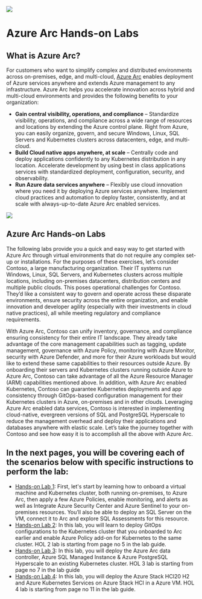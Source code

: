 ![](media/Arc-logo.png)
# Azure Arc Hands-on Labs
## What is Azure Arc?
For customers who want to simplify complex and distributed environments across on-premises, edge, and multi-cloud, [Azure Arc](https://azure.microsoft.com/services/azure-arc/) enables deployment of Azure services anywhere and extends Azure management to any infrastructure. 
Azure Arc helps you accelerate innovation across hybrid and multi-cloud environments and provides the following benefits to your organization:
   * **Gain central visibility, operations, and compliance** – Standardize visibility, operations, and compliance across a wide range of resources and locations by extending the Azure control plane. Right from Azure, you can easily organize, govern, and secure Windows, Linux, SQL Servers and Kubernetes clusters across datacenters, edge, and multi-cloud.
   * **Build Cloud native apps anywhere, at scale** – Centrally code and deploy applications confidently to any Kubernetes distribution in any location. Accelerate development by using best in class applications services with standardized deployment, configuration, security, and observability.
   * **Run Azure data services anywhere** – Flexibly use cloud innovation where you need it by deploying Azure services anywhere. Implement cloud practices and automation to deploy faster, consistently, and at scale with always-up-to-date Azure Arc enabled services.
   
![](https://raw.githubusercontent.com/CloudLabsAI-Azure/AIW-Hybrid-cloud-solutions/main/media/Arc-Chart.png)

## Azure Arc Hands-on Labs
The following labs provide you a quick and easy way to get started with Azure Arc through virtual environments that do not require any complex set-up or installations. For the purposes of these exercises, let’s consider Contoso, a large manufacturing organization. Their IT systems run Windows, Linux, SQL Servers, and Kubernetes clusters across multiple locations, including on-premises datacenters, distribution centers and multiple public clouds. This poses operational challenges for Contoso. They’d like a consistent way to govern and operate across these disparate environments, ensure security across the entire organization, and enable innovation and developer agility (especially with their investments in cloud native practices), all while meeting regulatory and compliance requirements.

With Azure Arc, Contoso can unify inventory, governance, and compliance ensuring consistency for their entire IT landscape. They already take advantage of the core management capabilities such as tagging, update management, governance with Azure Policy, monitoring with Azure Monitor, security with Azure Defender, and more for their Azure workloads but would like to extend these same capabilities to their resources outside Azure. By onboarding their servers and Kubernetes clusters running outside Azure to Azure Arc, Contoso can take advantage of all the Azure Resource Manager (ARM) capabilities mentioned above. In addition, with Azure Arc enabled Kubernetes, Contoso can guarantee Kubernetes deployments and app consistency through GitOps-based configuration management for their Kubernetes clusters in Azure, on-premises and in other clouds.
Leveraging Azure Arc enabled data services, Contoso is interested in implementing cloud-native, evergreen versions of SQL and PostgreSQL Hyperscale to reduce the management overhead and deploy their applications and databases anywhere with elastic scale.
Let’s take the journey together with Contoso and see how easy it is to accomplish all the above with Azure Arc.

## In the next pages, you will be covering each of the scenarios below with specific instructions to perform the lab:

  * [Hands-on Lab 1](): First, let's start by learning how to onboard a virtual machine and Kubernetes cluster, both running on-premises, to Azure Arc, then apply a few Azure Policies, enable monitoring, and alerts as well as Integrate Azure Security Center and Azure Sentinel to your on-premises resources. You’ll also be able to deploy an SQL Server on the VM, connect it to Arc and explore SQL Assessments for this resource.
  * [Hands-on Lab 2](): In this lab, you will learn to deploy GitOps configurations to the Kubernetes cluster that you onboarded to Arc earlier and enable Azure Policy add-on for Kubernetes to the same cluster. HOL 2 lab is starting from page no 5 in the lab guide. 
  * [Hands-on Lab 3](): In this lab, you will deploy the Azure Arc data controller, Azure SQL Managed Instance & Azure PostgreSQL Hyperscale to an existing Kubernetes cluster. HOL 3 lab is starting from page no 7 in the lab guide
  * [Hands-on Lab 4](): In this lab, you will deploy the Azure Stack HCI20 H2 and Azure Kubernetes Services on Azure Stack HCI in a Azure VM. HOL 4 lab is starting from page no 11 in the lab guide.
